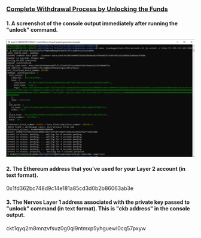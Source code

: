 ### [Complete Withdrawal Process by Unlocking the Funds](https://gitcoin.co/issue/nervosnetwork/grants/11/100026217)


#### 1. A screenshot of the console output immediately after running the "unlock" command.

![Unlocked Funds](Unlocked_funds.png?raw=true "Unlocked Funds")

#### 2. The Ethereum address that you've used for your Layer 2 account (in text format).

0x1fd362bc748d9c14e181a85cd3d0b2b86063ab3e

#### 3. The Nervos Layer 1 address associated with the private key passed to "unlock" command (in text format). This is "ckb address" in the console output.

ckt1qyq2m8mnzvfsuz0g0ql9ntmxp5yhguewl0cq57pxyw
